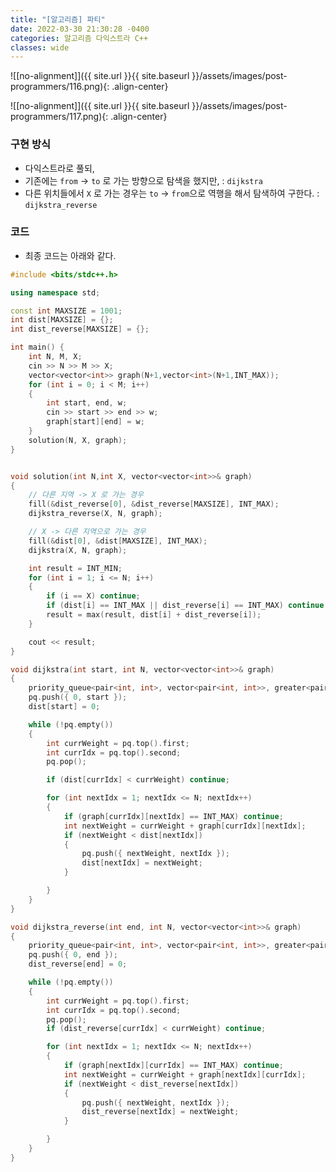 ```yaml
---
title: "[알고리즘] 파티"
date: 2022-03-30 21:30:28 -0400
categories: 알고리즘 다익스트라 C++
classes: wide
---
```


![[no-alignment]]({{ site.url }}{{ site.baseurl }}/assets/images/post-programmers/116.png){: .align-center}


![[no-alignment]]({{ site.url }}{{ site.baseurl }}/assets/images/post-programmers/117.png){: .align-center}



### 구현 방식

- 다익스트라로 풀되,
- 기존에는 `from` -> `to` 로 가는 방향으로 탐색을 했지만, : `dijkstra`
- 다른 위치들에서 `X` 로 가는 경우는  `to` -> `from`으로 역행을 해서 탐색하여 구한다. : `dijkstra_reverse`


### 코드

- 최종 코드는 아래와 같다.


```cpp
#include <bits/stdc++.h>

using namespace std;

const int MAXSIZE = 1001;
int dist[MAXSIZE] = {};
int dist_reverse[MAXSIZE] = {};

int main() {
	int N, M, X;
	cin >> N >> M >> X;
	vector<vector<int>> graph(N+1,vector<int>(N+1,INT_MAX));
	for (int i = 0; i < M; i++)
	{
		int start, end, w;
		cin >> start >> end >> w;
		graph[start][end] = w;
	}
	solution(N, X, graph);
}


void solution(int N,int X, vector<vector<int>>& graph)
{
	// 다른 지역 -> X 로 가는 경우
	fill(&dist_reverse[0], &dist_reverse[MAXSIZE], INT_MAX);
	dijkstra_reverse(X, N, graph);

	// X -> 다른 지역으로 가는 경우
	fill(&dist[0], &dist[MAXSIZE], INT_MAX);
	dijkstra(X, N, graph);

	int result = INT_MIN;
	for (int i = 1; i <= N; i++)
	{
		if (i == X) continue;
		if (dist[i] == INT_MAX || dist_reverse[i] == INT_MAX) continue;
		result = max(result, dist[i] + dist_reverse[i]);
	}

	cout << result;
}

void dijkstra(int start, int N, vector<vector<int>>& graph)
{
	priority_queue<pair<int, int>, vector<pair<int, int>>, greater<pair<int, int>>> pq;
	pq.push({ 0, start });
	dist[start] = 0;

	while (!pq.empty())
	{
		int currWeight = pq.top().first;
		int currIdx = pq.top().second;
		pq.pop();

		if (dist[currIdx] < currWeight) continue;

		for (int nextIdx = 1; nextIdx <= N; nextIdx++)
		{
			if (graph[currIdx][nextIdx] == INT_MAX) continue;
			int nextWeight = currWeight + graph[currIdx][nextIdx];
			if (nextWeight < dist[nextIdx])
			{
				pq.push({ nextWeight, nextIdx });
				dist[nextIdx] = nextWeight;
			}

		}
	}
}

void dijkstra_reverse(int end, int N, vector<vector<int>>& graph)
{
	priority_queue<pair<int, int>, vector<pair<int, int>>, greater<pair<int, int>>> pq;
	pq.push({ 0, end });
	dist_reverse[end] = 0;

	while (!pq.empty())
	{
		int currWeight = pq.top().first;
		int currIdx = pq.top().second;
		pq.pop();
		if (dist_reverse[currIdx] < currWeight) continue;

		for (int nextIdx = 1; nextIdx <= N; nextIdx++)
		{
			if (graph[nextIdx][currIdx] == INT_MAX) continue;
			int nextWeight = currWeight + graph[nextIdx][currIdx];
			if (nextWeight < dist_reverse[nextIdx])
			{
				pq.push({ nextWeight, nextIdx });
				dist_reverse[nextIdx] = nextWeight;
			}

		}
	}
}
```
